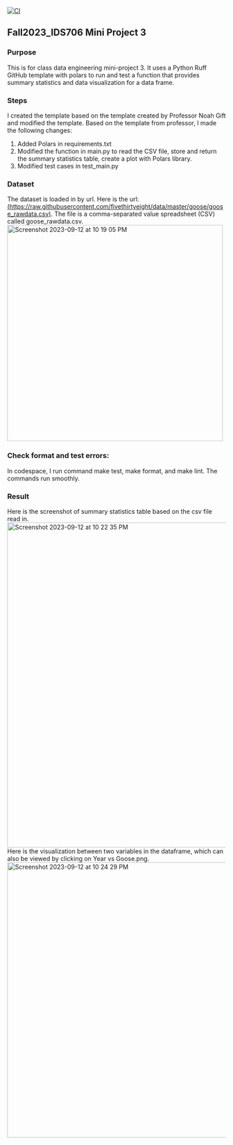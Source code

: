 [![CI](https://github.com/nogibjj/Fall2023_IDS706_MiniProject3_JiayiZhou/actions/workflows/cicd.yml/badge.svg)](https://github.com/nogibjj/Fall2023_IDS706_MiniProject3_JiayiZhou/actions/workflows/cicd.yml)
## Fall2023_IDS706 Mini Project 3

### Purpose
This is for class data engineering mini-project 3. It uses a Python Ruff GitHub template with polars to run and test a function that provides summary statistics and data visualization for a data frame.

### Steps
I created the template based on the template created by Professor Noah Gift and modified the template. Based on the template from professor, I made the following changes:
1. Added Polars in requirements.txt
2. Modified the function in main.py to read the CSV file, store and return the summary statistics table, create a plot with Polars library.
3. Modified test cases in test_main.py

### Dataset
The dataset is loaded in by url.  Here is the url: [(https://raw.githubusercontent.com/fivethirtyeight/data/master/goose/goose_rawdata.csv)](https://raw.githubusercontent.com/fivethirtyeight/data/master/goose/goose_rawdata.csv). The file is a comma-separated value spreadsheet (CSV) called goose_rawdata.csv.  
<img width="497" alt="Screenshot 2023-09-12 at 10 19 05 PM" src="https://github.com/nogibjj/Fall2023_IDS706_MiniProject3_JiayiZhou/assets/143651921/ca45cc76-2d2e-4d26-a2b5-6bff9dcaf0ee">

### Check format and test errors:
In codespace, I run command make test, make format, and make lint. The commands run smoothly.

### Result
Here is the screenshot of summary statistics table based on the csv file read in.  
<img width="747" alt="Screenshot 2023-09-12 at 10 22 35 PM" src="https://github.com/nogibjj/Fall2023_IDS706_MiniProject3_JiayiZhou/assets/143651921/1531756f-c5cf-4aa5-8b6a-caaeee9c31e5">  
Here is the visualization between two variables in the dataframe, which can also be viewed by clicking on Year vs Goose.png.  
<img width="633" alt="Screenshot 2023-09-12 at 10 24 29 PM" src="https://github.com/nogibjj/Fall2023_IDS706_MiniProject3_JiayiZhou/assets/143651921/48a774da-b64b-4b1e-b260-c7d685ed0700">



